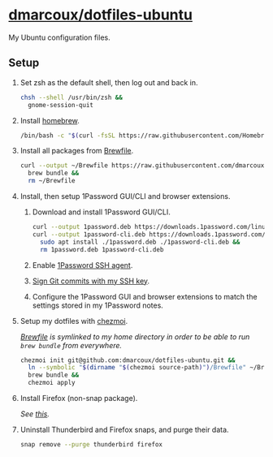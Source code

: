 # <a href="https://github.com/dmarcoux/dotfiles-ubuntu">dmarcoux/dotfiles-ubuntu</a>

My Ubuntu configuration files.

## Setup

1. Set zsh as the default shell, then log out and back in.

   ```bash
   chsh --shell /usr/bin/zsh &&
     gnome-session-quit
   ```

3. Install [homebrew](https://brew.sh/).

   ```bash
   /bin/bash -c "$(curl -fsSL https://raw.githubusercontent.com/Homebrew/install/HEAD/install.sh)"
   ```

4. Install all packages from [Brewfile](Brewfile).

   ```bash
   curl --output ~/Brewfile https://raw.githubusercontent.com/dmarcoux/dotfiles-ubuntu/refs/heads/main/Brewfile &&
     brew bundle &&
     rm ~/Brewfile
   ```

5. Install, then setup 1Password GUI/CLI and browser extensions.

   1. Download and install 1Password GUI/CLI.

      ```bash
      curl --output 1password.deb https://downloads.1password.com/linux/debian/amd64/stable/1password-latest.deb &&
      curl --output 1password-cli.deb https://downloads.1password.com/linux/debian/amd64/stable/1password-cli-amd64-latest.deb &&
        sudo apt install ./1password.deb ./1password-cli.deb &&
        rm 1password.deb 1password-cli.deb
      ```

   2. Enable [1Password SSH agent](https://developer.1password.com/docs/ssh/get-started/#step-3-turn-on-the-1password-ssh-agent).

   3. [Sign Git commits with my SSH key](https://developer.1password.com/docs/ssh/git-commit-signing/).

   4. Configure the 1Password GUI and browser extensions to match the settings stored in my 1Password notes.

6. Setup my dotfiles with [chezmoi](https://www.chezmoi.io/).

   _[Brewfile](Brewfile) is symlinked to my home directory in order to be able
   to run `brew bundle` from everywhere._

   ```bash
   chezmoi init git@github.com:dmarcoux/dotfiles-ubuntu.git &&
     ln --symbolic "$(dirname "$(chezmoi source-path)")/Brewfile" ~/Brewfile &&
     brew bundle &&
     chezmoi apply
   ```

7. Install Firefox (non-snap package).

   _See [this](https://support.mozilla.org/en-US/kb/install-firefox-linux#w_install-firefox-deb-package-for-debian-based-distributions-recommended)._

8. Uninstall Thunderbird and Firefox snaps, and purge their data.

   ```bash
   snap remove --purge thunderbird firefox
   ```

